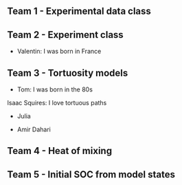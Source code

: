 ## Team 1 - Experimental data class

## Team 2 - Experiment class

- Valentin: I was born in France

## Team 3 - Tortuosity models
- Tom: I was born in the 80s

Isaac Squires: I love tortuous paths

- Julia

- Amir Dahari

## Team 4 - Heat of mixing

## Team 5 - Initial SOC from model states
